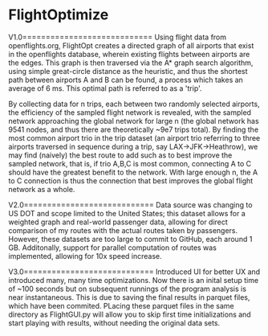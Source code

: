 # FlightOptimize

V1.0============================
Using flight data from openflights.org, FlightOpt creates a directed graph of all airports that exist in the openflights database, wherein existing flights between airports are the edges. This graph is then traversed via the A* graph search algorithm, using simple great-circle distance as the heuristic, and thus the shortest path between airports A and B can be found, a process which takes an average of 6 ms. This optimal path is referred to as a 'trip'.

By collecting data for n trips, each between two randomly selected airports, the efficiency of the sampled flight network is revealed, with the sampled network approaching the global network for large n (the global network has 9541 nodes, and thus there are theoretically ~9e7 trips total). By finding the most common airport trio in the trip dataset (an airport trio referring to three airports traversed in sequence during a trip, say LAX->JFK->Heathrow), we may find (naively) the best route to add such as to best improve the sampled network, that is, if trio A,B,C is most common, connecting A to C should have the greatest benefit to the network. With large enough n, the A to C connection is thus the connection that best improves the global flight network as a whole.

V2.0============================
Data source was changing to US DOT and scope limited to the United States; this dataset allows for a weighted graph and real-world passenger data, allowing for direct comparison of my routes with the actual routes taken by passengers. However, these datasets are too large to commit to GitHub, each around 1 GB. Additonally, support for parallel computation of routes was implemented, allowing for 10x speed increase.

V3.0============================
Introduced UI for better UX and introduced many, many time optimizations. Now there is an inital setup time of ~100 seconds but on subsequent runnings of the program analysis is near instantaneous. This is due to saving the final results in parquet files, which have been commited. PLacing these parquet files in the same directory as FlightGUI.py will allow you to skip first time initializations and start playing with results, without needing the original data sets. 

  
